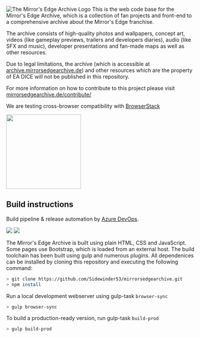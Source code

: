 ![The Mirror's Edge Archive Logo](https://static.cloudlark.de/img/mea-logo-1.svg)
This is the web code base for the Mirror's Edge Archive, which is a collection of fan projects and front-end to a comprehensive archive about the Mirror's Edge franchise.

The archive consists of high-quality photos and wallpapers, concept art, videos (like gameplay previews, trailers and developers diaries), audio (like SFX and music), developer presentations and fan-made maps as well as other resources.

Due to legal limitations, the archive (which is accessible at [archive.mirrorsedgearchive.de](https://archive.mirrorsedgearchive.de/)) and other resources which are the property of EA DICE will not be published in this repository.

For more information on how to contribute to this project please visit [mirrorsedgearchive.de/contribute/](https://mirrorsedgearchive.de/contribute/)

We are testing cross-browser compatibility with [BrowserStack](https://www.browserstack.com/)

<img src="https://static.cloudlark.de/img/browserstack-logo-1.svg" width="200px">

## Build instructions

Build pipeline & release automation by [Azure DevOps](https://dev.azure.com/cloudlark/mirrorsedgearchive).

<img src="https://vsrm.dev.azure.com/cloudlark/_apis/public/Release/badge/70dbfa67-3af7-4823-97b8-a474e59f0749/1/1"> <img src="https://dev.azure.com/cloudlark/mirrorsedgearchive/_apis/build/status/Sidewinder53.mirrorsedgearchive?branchName=master">

The Mirror's Edge Archive is built using plain HTML, CSS and JavaScript. Some pages use Bootstrap, which is loaded from an external host.
The build toolchain has been built using gulp and numerous plugins. All dependenices can be installed by cloning this repository and executing the following command:

```sh
> git clone https://github.com/Sidewinder53/mirrorsedgearchive.git
> npm install
```

Run a local development webserver using gulp-task `browser-sync`

```sh
> gulp browser-sync
```

To build a production-ready version, run gulp-task `build-prod`

```sh
> gulp build-prod
```
